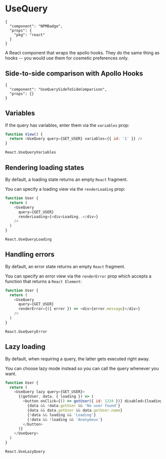 # UseQuery

```component
{
  "component": "NPMBadge",
  "props": {
    "pkg": "react"
  }
}
```

A React component that wraps the apollo hooks. They do the same thing as hooks -- you would use them for cosmetic preferences only.

## Side-to-side comparison with Apollo Hooks

```component
{
  "component": "UseQuerySideToSideComparison",
  "props": {}
}
```

## Variables

If the query has variables, enter them via the `variables` prop:

```javascript
function View() {
  return <UseQuery query={GET_USER} variables={{ id: '1' }} />
}
```

```snapshot
React.UseQueryVariables
```

## Rendering loading states

By default, a loading state returns an empty `React` fragment.

You can specify a loading view via the `renderLoading` prop:

```javascript
function User {
  return (
    <UseQuery
      query={GET_USER}
      renderLoading={<div>Loading..</div>}
    />
  )
}
```

```snapshot
React.UseQueryLoading
```

## Handling errors

By default, an error state returns an empty `React` fragment.

You can specify an error view via the `renderError` prop which accepts a function that returns a `React Element`:

```javascript
function User {
  return (
    <UseQuery
      query={GET_USER}
      renderError={({ error }) => <div>{error.message}</div>}
    />
  )
}
```

```snapshot
React.UseQueryError
```

## Lazy loading

By default, when requiring a query, the latter gets executed right away.

You can choose lazy mode instead so you can call the query whenever you want.

```javascript
function User {
  return (
    <UseQuery lazy query={GET_USER}>
      {(getUser, data, { loading }) => (
        <button onClick={() => getUser({ id: 1234 })} disabled={loading}>
          {data && !data.getUser && 'No user found'}
          {data && data.getUser && data.getUser.name}
          {!data && loading && 'Loading'}
          {!data && !loading && 'Anonymous'}
        </button>
      )}
    </UseQuery>
  )
}
```

```snapshot
React.UseLazyQuery
```

